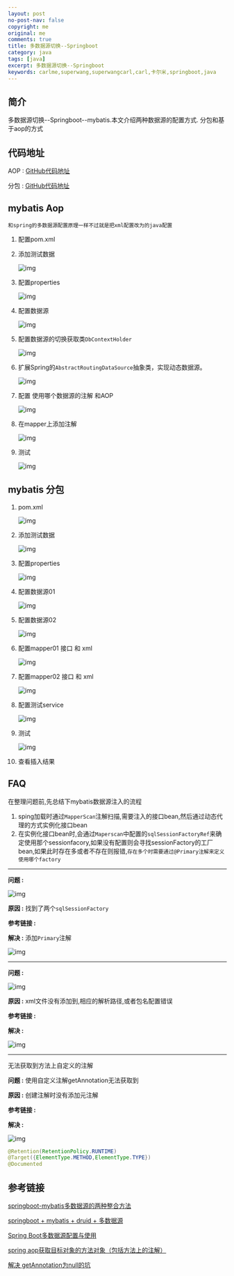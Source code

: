 ```yaml
---
layout: post
no-post-nav: false 
copyright: me
original: me
comments: true
title: 多数据源切换--Springboot
category: java
tags: [java]
excerpt: 多数据源切换--Springboot
keywords: carlme,superwang,superwangcarl,carl,卡尔米,springboot,java
---
```


## 简介

多数据源切换--Springboot--mybatis.本文介绍两种数据源的配置方式. 分包和基于aop的方式

## 代码地址

AOP : [GitHub代码地址](https://github.com/SuperWangCarl/spring-boot-examples/tree/master/data-multidatasources/data-multi-mybatis-aop)

分包 : [GitHub代码地址](https://github.com/SuperWangCarl/spring-boot-examples/tree/master/data-multidatasources/data-multi-mybatis-package)

## mybatis Aop

`和spring的多数据源配置原理一样不过就是把xml配置改为的java配置`

1. 配置pom.xml

2. 添加测试数据

   ![img]({{site.cdn}}/assets/images/blog/2019/20190606133122.png)

3. 配置properties

   ![img]({{site.cdn}}/assets/images/blog/2019/20190610153505.png)

4. 配置数据源

   ![img]({{site.cdn}}/assets/images/blog/2019/20190610175603.png)

5. 配置数据源的切换获取类`DbContextHolder`

   ![img]({{site.cdn}}/assets/images/blog/2019/20190606103544.png)

6. 扩展Spring的`AbstractRoutingDataSource`抽象类，实现动态数据源。

   ![img]({{site.cdn}}/assets/images/blog/2019/20190606103237.png)

7. 配置 使用哪个数据源的注解 和AOP

   ![img]({{site.cdn}}/assets/images/blog/2019/20190610185705.png)

8. 在mapper上添加注解

   ![img]({{site.cdn}}/assets/images/blog/2019/20190610185906.png)

9. 测试

   ![img]({{site.cdn}}/assets/images/blog/2019/20190610185939.png)

## mybatis 分包

1. pom.xml

   ![img]({{site.cdn}}/assets/images/blog/2019/20190610153447.png)

2. 添加测试数据

   ![img]({{site.cdn}}/assets/images/blog/2019/20190606133122.png)

3. 配置properties

   ![img]({{site.cdn}}/assets/images/blog/2019/20190610153505.png)

4. 配置数据源01

   ![img]({{site.cdn}}/assets/images/blog/2019/20190610153528.png)

5. 配置数据源02

   ![img]({{site.cdn}}/assets/images/blog/2019/20190610153557.png)

6. 配置mapper01 接口 和 xml

   ![img]({{site.cdn}}/assets/images/blog/2019/20190610153626.png)

7. 配置mapper02 接口 和 xml

   ![img]({{site.cdn}}/assets/images/blog/2019/20190610153650.png)

8. 配置测试service

   ![img]({{site.cdn}}/assets/images/blog/2019/20190610153716.png)

9. 测试

   ![img]({{site.cdn}}/assets/images/blog/2019/20190610153756.png)

10. 查看插入结果

## FAQ

在整理问题前,先总结下mybatis数据源注入的流程

1. sping加载时通过`MapperScan`注解扫描,需要注入的接口bean,然后通过动态代理的方式实例化接口bean
2. 在实例化接口bean时,会通过`Maperscan`中配置的`sqlSessionFactoryRef`来确定使用那个sessionfacory,如果没有配置则会寻找sessionFactory的工厂bean,如果此时存在多或者不存在则报错,`存在多个时需要通过@Primary注解来定义使用哪个factory`

***

**问题 :** 

![img]({{site.cdn}}/assets/images/blog/2019/20190610150114.png)

**原因 :** 找到了两个`sqlSessionFactory`

**参考链接 :** 

**解决 :** 添加`Primary`注解

![img]({{site.cdn}}/assets/images/blog/2019/20190610150147.png)

***

**问题 :** 

![img]({{site.cdn}}/assets/images/blog/2019/20190610150315.png)

**原因 :** xml文件没有添加到,相应的解析路径,或者包名配置错误

**参考链接 :** 

**解决 :** 

![img]({{site.cdn}}/assets/images/blog/2019/20190610150705.png)

***

无法获取到方法上自定义的注解

**问题 :** 使用自定义注解getAnnotation无法获取到

**原因 :** 创建注解时没有添加元注解

**参考链接 :** 

**解决 :** 

![img]({{site.cdn}}/assets/images/blog/2019/20190610174837.png)

```java
@Retention(RetentionPolicy.RUNTIME)
@Target({ElementType.METHOD,ElementType.TYPE})
@Documented
```

## 参考链接

[springboot-mybatis多数据源的两种整合方法](https://blog.csdn.net/tuesdayma/article/details/81081666)

[springboot + mybatis + druid + 多数据源](https://blog.csdn.net/qq_35206261/article/details/81778224#t7)

[Spring Boot多数据源配置与使用](http://blog.didispace.com/springbootmultidatasource/)

[spring aop获取目标对象的方法对象（包括方法上的注解）](https://www.cnblogs.com/qiumingcheng/p/5923928.html)

[解决 getAnnotation为null的坑](https://blog.csdn.net/qq_20960159/article/details/86600146)


